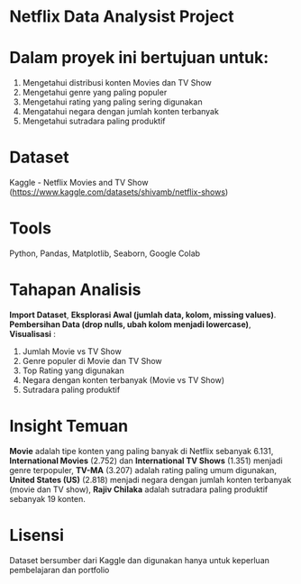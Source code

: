 # Netflix Data Analysist Project 

# Dalam proyek ini bertujuan untuk:
1. Mengetahui distribusi konten Movies dan TV Show
2. Mengetahui genre yang paling populer
3. Mengetahui rating yang paling sering digunakan
4. Mengatahui negara dengan jumlah konten terbanyak
5. Mengetahui sutradara paling produktif

# Dataset 
Kaggle - Netflix Movies and TV Show (https://www.kaggle.com/datasets/shivamb/netflix-shows)


# Tools
Python, Pandas, Matplotlib, Seaborn, Google Colab

# Tahapan Analisis
**Import Dataset**,
**Eksplorasi Awal (jumlah data, kolom, missing values)**.
**Pembersihan Data (drop nulls, ubah kolom menjadi lowercase)**,
**Visualisasi** :
1. Jumlah Movie vs TV Show
2. Genre populer di Movie dan TV Show
3. Top Rating yang digunakan
4. Negara dengan konten terbanyak (Movie vs TV Show)
5. Sutradara paling produktif

# Insight Temuan
**Movie** adalah tipe konten yang paling banyak di Netflix sebanyak 6.131, 
**International Movies** (2.752) dan **International TV Shows** (1.351) menjadi genre terpopuler,
**TV-MA** (3.207) adalah rating paling umum digunakan, 
**United States (US)** (2.818) menjadi negara dengan jumlah konten terbanyak (movie dan TV show),
**Rajiv Chilaka** adalah sutradara paling produktif sebanyak 19 konten.

# Lisensi
Dataset bersumber dari Kaggle dan digunakan hanya untuk keperluan pembelajaran dan portfolio
